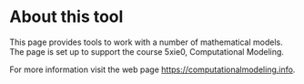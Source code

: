 # About this tool

This page provides tools to work with a number of mathematical models.
The page is set up to support the course 5xie0, Computational Modeling.

For more information visit the web page <https://computationalmodeling.info>.
